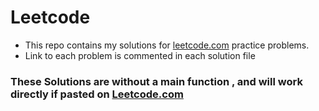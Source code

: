 # Leetcode
* This repo contains my solutions for [leetcode.com](https://leetcode.com/) practice problems.<br/>
* Link to each problem is commented in each solution file
### These Solutions are without a main function , and will work directly if pasted on [Leetcode.com](https://leetcode.com/)

